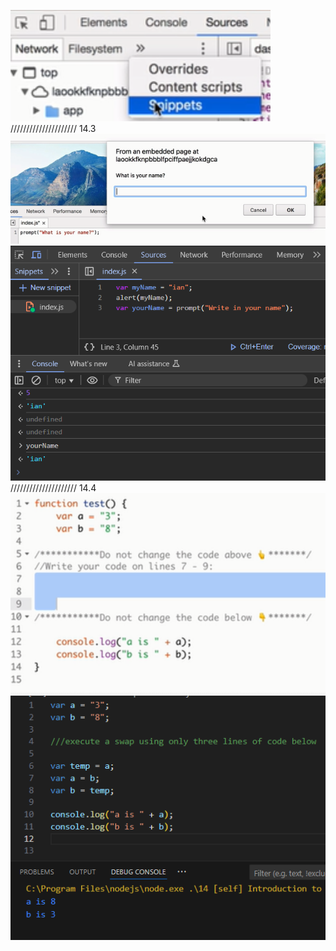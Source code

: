 ![snippets](image.png)
/////////////////////
14.3
![14.3](image-1.png)
![14.3.1: var from user input](image-2.png)
/////////////////////
14.4
![14.4](image-3.png)
![my solution](image-4.png)